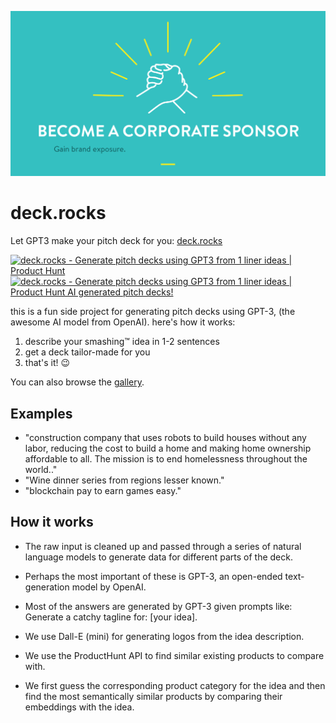 <p align=center>
  <a href="https://github.com/sponsors/creatorrr"><img src="/assets/img/sponsor.gif" /></a>
</p>

# deck.rocks

Let GPT3 make your pitch deck for you: [deck.rocks](https://deck.rocks)

<a href="https://www.producthunt.com/products/deck-rocks?utm_source=badge-top-post-badge&utm_medium=badge&utm_souce=badge-deck&#0045;rocks" target="_blank"><img src="https://api.producthunt.com/widgets/embed-image/v1/top-post-badge.svg?post_id=354234&theme=light&period=daily" alt="deck&#0046;rocks - Generate&#0032;pitch&#0032;decks&#0032;using&#0032;GPT3&#0032;from&#0032;1&#0032;liner&#0032;ideas | Product Hunt" style="width: 250px; height: 54px;" width="250" height="54" /></a>
[![deck.rocks - Generate pitch decks using GPT3 from 1 liner ideas | Product Hunt
AI generated pitch decks!](https://api.producthunt.com/widgets/embed-image/v1/featured.svg?post_id=354234&theme=light)](https://www.producthunt.com/posts/deck-rocks?utm_source=badge-featured&utm_medium=badge&utm_souce=badge-deck-rocks)

this is a fun side project for generating pitch decks using GPT-3, (the awesome AI model from OpenAI). here's how it works:

1. describe your smashing™ idea in 1-2 sentences
2. get a deck tailor-made for you
3. that's it! 😉

You can also browse the [gallery](https://deck.rocks/gallery).

## Examples

- "construction company that uses robots to build houses without any labor, reducing the cost to build a home and making home ownership affordable to all. The mission is to end homelessness throughout the world.."
- "Wine dinner series from regions lesser known."
- "blockchain pay to earn games easy."

## How it works

- The raw input is cleaned up and passed through a series of natural language models to generate data for different parts of the deck.

- Perhaps the most important of these is GPT-3, an open-ended text-generation model by OpenAI.

- Most of the answers are generated by GPT-3 given prompts like:
  Generate a catchy tagline for: [your idea].

- We use Dall-E (mini) for generating logos from the idea description.

- We use the ProductHunt API to find similar existing products to compare with.

- We first guess the corresponding product category for the idea and then find the most semantically similar products by comparing their embeddings with the idea.
